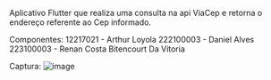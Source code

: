 Aplicativo Flutter que realiza uma consulta na api ViaCep e retorna o endereço referente ao Cep informado.

Componentes:
12217021 - Arthur Loyola
222100003 - Daniel Alves
223100003 - Renan Costa Bitencourt Da Vitoria

Captura:
![image](https://github.com/Arthurloyola/consultaCep/assets/79482628/7522ce81-25c1-4563-a2e8-0f4ac995e627)


